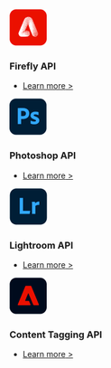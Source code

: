 <TextBlock slots="image, heading, buttons" width="25%" className="serviceAPI" />

![Firefly API](../images/Firefly_big.png)

### Firefly API

- [<div>Learn more<span> > </span></div>](https://developer-stage.adobe.com/)

<TextBlock slots="image, heading, buttons" width="25%" className="serviceAPI" />

![Photoshop API](../images/Photoshop_big.png)

### Photoshop API

- [<div>Learn more<span> > </span></div>](https://developer-stage.adobe.com/)

<TextBlock slots="image, heading, buttons" width="25%" className="serviceAPI" />

![Lightroom API](../images/Lightroom_big.png)

### Lightroom API

- [<div>Learn more<span> > </span></div>](https://developer-stage.adobe.com/)
  
<TextBlock slots="image, heading, buttons" width="25%" className="serviceAPI" />

![Content Tagging API](../images/ContentTagging.png)

### Content Tagging API

- [<div>Learn more<span> > </span></div>](https://developer-stage.adobe.com/)